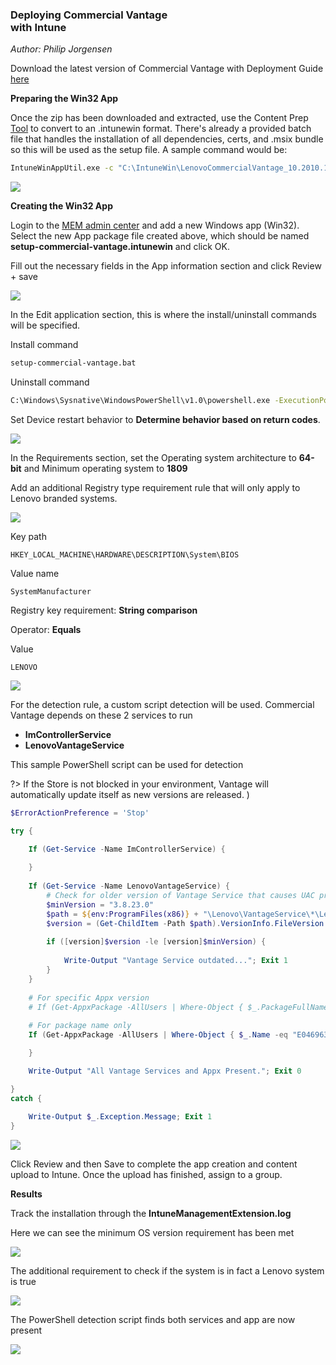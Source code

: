 ### Deploying Commercial Vantage <br> with Intune   <!-- {docsify-ignore} -->
*Author: Philip Jorgensen*

Download the latest version of Commercial Vantage with Deployment Guide [here](https://support.lenovo.com/solutions/hf003321)

**Preparing the Win32 App**

Once the zip has been downloaded and extracted, use the Content Prep [Tool](https://github.com/Microsoft/Microsoft-Win32-Content-Prep-Tool) to convert to an .intunewin format.  There's already a provided batch file that handles the installation of all dependencies, certs, and .msix bundle so this will be used as the setup file.  A sample command would be:

```cmd
IntuneWinAppUtil.exe -c "C:\IntuneWin\LenovoCommercialVantage_10.2010.11.0_v1" -s "setup-commercial-vantage.bat" -o "C:\IntuneWin\output" -q
```

![](../img/2020/cv_intune_deploy/image1.jpg)

**Creating the Win32 App**

Login to the [MEM admin center](https://endpoint.microsoft.com/#blade/Microsoft_Intune_DeviceSettings/AppsWindowsMenu/windowsApps) and add a new Windows app (Win32).  Select the new App package file created above, which should be named **setup-commercial-vantage.intunewin** and click OK.

Fill out the necessary fields in the App information section and click Review + save

![](../img/2020/cv_intune_deploy/image2.jpg)

In the Edit application section, this is where the install/uninstall commands will be specified.

Install command
```cmd
setup-commercial-vantage.bat
```

Uninstall command
```cmd
C:\Windows\Sysnative\WindowsPowerShell\v1.0\powershell.exe -ExecutionPolicy Bypass -File .\uninstall_vantage_v8\uninstall_all.ps1
```

Set Device restart behavior to **Determine behavior based on return codes**.

![](../img/2020/cv_intune_deploy/image3.jpg)

In the Requirements section, set the Operating system architecture to **64-bit** and Minimum operating system to **1809**

Add an additional Registry type requirement rule that will only apply to Lenovo branded systems. 

![](../img/2020/cv_intune_deploy/image4.jpg)

Key path
```
HKEY_LOCAL_MACHINE\HARDWARE\DESCRIPTION\System\BIOS
```

Value name
```
SystemManufacturer
```

Registry key requirement: **String comparison**

Operator: **Equals**

Value
```
LENOVO
```

![](../img/2020/cv_intune_deploy/image5.jpg)

For the detection rule, a custom script detection will be used.  Commercial Vantage depends on these 2 services to run
- **ImControllerService**
- **LenovoVantageService**

This sample PowerShell script can be used for detection 

?> If the Store is not blocked in your environment, Vantage will automatically update itself as new versions are released. )

```powershell
$ErrorActionPreference = 'Stop'

try {

    If (Get-Service -Name ImControllerService) {
    
    }
        
    If (Get-Service -Name LenovoVantageService) {
        # Check for older version of Vantage Service that causes UAC prompt. This is due to an expired certificate.  
        $minVersion = "3.8.23.0"
        $path = ${env:ProgramFiles(x86)} + "\Lenovo\VantageService\*\LenovoVantageService.exe"
        $version = (Get-ChildItem -Path $path).VersionInfo.FileVersion
            
        if ([version]$version -le [version]$minVersion) {
            
            Write-Output "Vantage Service outdated..."; Exit 1
        }
    }
        
    # For specific Appx version
    # If (Get-AppxPackage -AllUsers | Where-Object { $_.PackageFullName -match "LenovoSettingsforEnterprise_10.2102.10.0" }) {
        
    # For package name only    
    If (Get-AppxPackage -AllUsers | Where-Object { $_.Name -eq "E046963F.LenovoSettingsforEnterprise" }) {

    }

    Write-Output "All Vantage Services and Appx Present."; Exit 0

}
catch {
    
    Write-Output $_.Exception.Message; Exit 1
}
```

![](../img/2020/cv_intune_deploy/image6.jpg)

Click Review and then Save to complete the app creation and content upload to Intune.  Once the upload has finished, assign to a group.

**Results**

Track the installation through the **IntuneManagementExtension.log**

Here we can see the minimum OS version requirement has been met

![](../img/2020/cv_intune_deploy/image7.jpg)

The additional requirement to check if the system is in fact a Lenovo system is true

![](../img/2020/cv_intune_deploy/image8.jpg)

The PowerShell detection script finds both services and app are now present

![](../img/2020/cv_intune_deploy/image9.jpg)